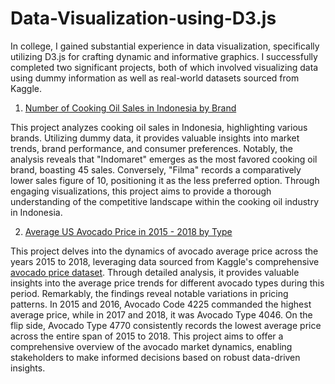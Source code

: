 # Data-Visualization-using-D3.js

In college, I gained substantial experience in data visualization, specifically utilizing D3.js for crafting dynamic and informative graphics. I successfully completed two significant projects, both of which involved visualizing data using dummy information as well as real-world datasets sourced from Kaggle.

1. [Number of Cooking Oil Sales in Indonesia by Brand](https://rawcdn.githack.com/nyomangedetrisnasanjaya/Data-Visualization-using-D3.js/105fde9999918185859745370a370c298cf279fa/Number%20of%20Cooking%20Oil%20Sales%20in%20Indonesia%20by%20Brand.html)

This project analyzes cooking oil sales in Indonesia, highlighting various brands. Utilizing dummy data, it provides valuable insights into market trends, brand performance, and consumer preferences. Notably, the analysis reveals that "Indomaret" emerges as the most favored cooking oil brand, boasting 45 sales. Conversely, "Filma" records a comparatively lower sales figure of 10, positioning it as the less preferred option. Through engaging visualizations, this project aims to provide a thorough understanding of the competitive landscape within the cooking oil industry in Indonesia.

2. [Average US Avocado Price in 2015 - 2018 by Type](https://rawcdn.githack.com/nyomangedetrisnasanjaya/Data-Visualization-using-D3.js/80f59633d59535b40d26e5b4c61a6927f780bd3e/Average%20Price%20of%20Avocado%20in%202015%20-%202018%20by%20Type.html)

This project delves into the dynamics of avocado average price across the years 2015 to 2018, leveraging data sourced from Kaggle's comprehensive [avocado price dataset](https://www.kaggle.com/datasets/neuromusic/avocado-prices). Through detailed analysis, it provides valuable insights into the average price trends for different avocado types during this period. Remarkably, the findings reveal notable variations in pricing patterns. In 2015 and 2016, Avocado Code 4225 commanded the highest average price, while in 2017 and 2018, it was Avocado Type 4046. On the flip side, Avocado Type 4770 consistently records the lowest average price across the entire span of 2015 to 2018. This project aims to offer a comprehensive overview of the avocado market dynamics, enabling stakeholders to make informed decisions based on robust data-driven insights.
